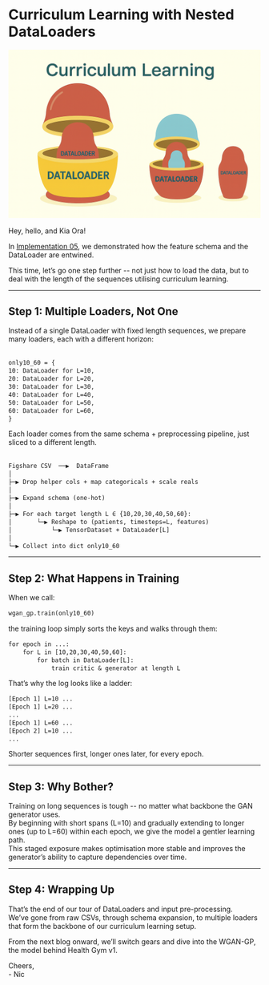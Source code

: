 # Curriculum Learning with Nested DataLoaders

<img src="ImageStuff/ZFig035_ClEggs.png" width="600"/>  

Hey, hello, and Kia Ora!

In [Implementation 05](https://github.com/NicKuo-ResearchStuff/Health_Gym_AI/tree/main/Blogs/Blogs_Z_Implementation/Implementation05), we demonstrated how the feature schema and the DataLoader are entwined.  

This time, let’s go one step further -- not just how to load the data, but to deal with the length of the sequences utilising curriculum learning.

---

## Step 1: Multiple Loaders, Not One

Instead of a single DataLoader with fixed length sequences, we prepare many loaders, each with a different horizon:  

```

only10_60 = {
10: DataLoader for L=10,
20: DataLoader for L=20,
30: DataLoader for L=30,
40: DataLoader for L=40,
50: DataLoader for L=50,
60: DataLoader for L=60,
}

```

Each loader comes from the same schema + preprocessing pipeline, just sliced to a different length.

```

Figshare CSV  ──▶  DataFrame
│
├─▶ Drop helper cols + map categoricals + scale reals
│
├─▶ Expand schema (one-hot)
│
├─▶ For each target length L ∈ {10,20,30,40,50,60}:
│       └─▶ Reshape to (patients, timesteps=L, features)
│           └─▶ TensorDataset + DataLoader[L]
│
└─▶ Collect into dict only10_60

````

---

## Step 2: What Happens in Training

When we call:

```python
wgan_gp.train(only10_60)
````

the training loop simply sorts the keys and walks through them:

```
for epoch in ...:
    for L in [10,20,30,40,50,60]:
        for batch in DataLoader[L]:
            train critic & generator at length L
```

That’s why the log looks like a ladder:

```
[Epoch 1] L=10 ...
[Epoch 1] L=20 ...
...
[Epoch 1] L=60 ...
[Epoch 2] L=10 ...
...
```

Shorter sequences first, longer ones later, for every epoch.

---

## Step 3: Why Bother?

Training on long sequences is tough -- no matter what backbone the GAN generator uses.  
By beginning with short spans (L=10) and gradually extending to longer ones (up to L=60) within each epoch, we give the model a gentler learning path.  
This staged exposure makes optimisation more stable and improves the generator’s ability to capture dependencies over time.

---

## Step 4: Wrapping Up

That’s the end of our tour of DataLoaders and input pre-processing.  
We’ve gone from raw CSVs, through schema expansion, to multiple loaders that form the backbone of our curriculum learning setup.

From the next blog onward, we’ll switch gears and dive into the WGAN-GP, the model behind Health Gym v1.


Cheers,</br>
\- Nic
